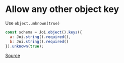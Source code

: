 # Allow any other object key

Use `object.unknown(true)`

```js
const schema = Joi.object().keys({
  a: Joi.string().required(),
  b: Joi.string().required()
}).unknown(true);
```

[Source](https://stackoverflow.com/questions/49897639/how-to-allow-any-other-key-in-joi/50283034)
